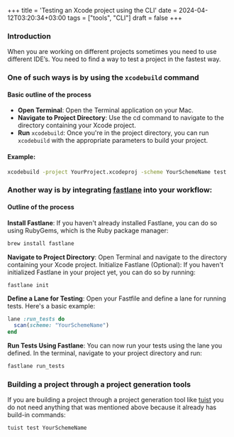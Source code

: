 +++
title = 'Testing an Xcode project using the CLI'
date = 2024-04-12T03:20:34+03:00
tags = ["tools", "CLI"]
draft = false
+++

### Introduction
When you are working on different projects  sometimes  you need to use different  IDE’s. You need to find a way to test a project in the fastest way. 

### One of such ways is by using the `xcodebuild` command
#### Basic outline of the process
- **Open Terminal**: Open the Terminal application on your Mac.
- **Navigate to Project Directory**: Use the cd command to navigate to the directory containing your Xcode project.
- **Run** `xcodebuild`: Once you're in the project directory, you can run `xcodebuild` with the appropriate parameters to build your project. 

#### Example:
``` bash
xcodebuild -project YourProject.xcodeproj -scheme YourSchemeName test
```

### Another way is by integrating [fastlane](https://fastlane.tools/) into your workflow:
#### Outline of the process
**Install Fastlane**: If you haven't already installed Fastlane, you can do so using RubyGems, which is the Ruby package manager:

``` bash
brew install fastlane
```

**Navigate to Project Directory**: Open Terminal and navigate to the directory containing your Xcode project.
Initialize Fastlane (Optional): If you haven't initialized Fastlane in your project yet, you can do so by running:

```
fastlane init
```

**Define a Lane for Testing**: Open your Fastfile and define a lane for running tests. Here's a basic example:

``` ruby
lane :run_tests do
  scan(scheme: "YourSchemeName")
end
```

**Run Tests Using Fastlane**: You can now run your tests using the lane you defined. In the terminal, navigate to your project directory and run:

``` bash
fastlane run_tests
```


### Building a project through a project generation tools
If you are building a project through a project generation tool like [tuist](https://github.com/tuist/tuist) you do not need anything that was mentioned above because it already has build-in commands: 
```
tuist test YourSchemeName
```

